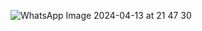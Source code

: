 ![WhatsApp Image 2024-04-13 at 21 47 30](https://github.com/uufko/DailyWorkCounter/assets/98399730/ebcdb119-507f-400b-b107-4a309e07fba5)
